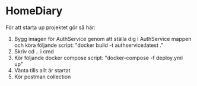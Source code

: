 # HomeDiary

För att starta up projektet gör så här:

1. Bygg imagen för AuthService genom att ställa dig i AuthService mappen och köra följande script: "docker build -t authservice:latest ."
2. Skriv cd .. i cmd
3. Kör följande docker compose script: "docker-compose -f deploy.yml up"
4. Vänta tills allt är startat
5. Kör postman collection
